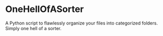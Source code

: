 # OneHellOfASorter
A Python script to flawlessly organize your files into categorized folders. Simply one hell of a sorter.

